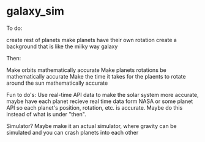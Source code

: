 # galaxy_sim

To do:

create rest of planets
make planets have their own rotation
create a background that is like the milky way galaxy

Then:

Make orbits mathematically accurate
Make planets rotations be mathematically accurate
Make the time it takes for the plaents to rotate around the sun mathematically accurate

Fun to do's:
Use real-time API data to make the solar system more accurate,
maybe have each planet recieve real time data form NASA or some planet
API so each planet's position, rotation, etc. is accurate.
Maybe do this instead of what is under "then". 

Simulator?
Maybe make it an actual simulator, where gravity can be simulated and you can crash planets into each other
